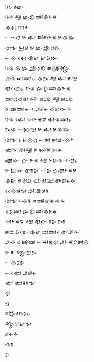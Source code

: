 <div class='block'>
<div class='line'>𒀀𒆳 𒈗</div>
<div class='line'>𒀀𒈾 𒆷 𒇽𒁷𒌁𒆠𒈨𒌍</div>
<div class='line'>𒁲𒈬 𒀀𒀀𒅆</div>
<div class='line'>𒀸 𒌀𒋼 𒃻 𒅗 𒌦𒈨𒌍 𒃻𒆠𒅔</div>
<div class='line'>𒌝𒈠 𒌨𒆪 𒃻 𒇽𒂁𒋡𒁓</div>
<div class='line'>𒀸 𒊮 𒌋𒈬 𒆠𒄿 𒄿𒊒𒁍</div>
<div class='line'>𒀀𒈾 𒊮 𒇽𒂁𒋡𒁓 𒌑𒉆𒈜</div>
<div class='line'>𒂗𒈾 𒀜𒌅𒉡 𒆠𒄿 𒆷 𒅗 𒀭𒈠</div>
<div class='line'>𒊏𒌋𒌋𒆪𒉡 𒀀𒈾 𒇽𒁷𒌁𒆠𒈨𒌍</div>
<div class='line'>𒌅𒌓𒋼𒊏 𒅇 𒁳𒁉 𒆷 𒁳𒁉</div>
<div class='line'>𒃻 𒀜𒌅𒉡 𒌋 𒂗𒆪𒉡 𒋼𒁳𒁍𒃻</div>
<div class='line'>𒀀𒈾 𒌋𒅗 𒀴𒈨𒌍𒐊 𒊕𒈾𒌅𒉡</div>
<div class='line'>𒄿𒈾 𒌀𒁴𒈠 𒃻 𒅗 𒃻𒆠𒅔</div>
<div class='line'>𒌝𒈠 𒊩 𒄩𒁲𒌓 𒀸 𒆍 𒂍𒇽𒁲𒋻</div>
<div class='line'>𒅗𒃻 𒀠𒆷 𒃻 𒁮𒃻 𒁕𒀭</div>
<div class='line'>𒁾𒁍 𒅎𒈨𒌍 𒅇 𒈨𒄩𒈾𒋾𒆪𒉡</div>
<div class='line'>𒃻 𒌨𒁍𒊏𒀀𒉌 𒀸 𒉌𒌓𒈩𒈨𒌍𒃻</div>
<div class='line'>𒆠𒄿 𒌑𒋼𒊒 𒌌𒋼𒉈𒀝𒆪𒉡𒅆</div>
<div class='line'>𒌋𒌋𒁲𒂊𒈠 𒋫𒃮𒁀𒀀</div>
<div class='line'>𒌝𒈠 𒈨𒈾𒀀 𒌑𒌁𒊏𒀭𒈾𒅆</div>
<div class='line'>𒌌𒌅 𒇽𒁷𒌁𒆠𒈨𒌍</div>
<div class='line'>𒀴𒈨𒌍𒐊 𒅇 𒊏𒅎𒀀𒉌𒅀</div>
<div class='line'>𒅖𒉺𒊒𒌋𒉌 𒆠𒄿 𒀊𒌅𒌋 𒀠𒋫𒅆</div>
<div class='line'>𒂗𒈾 𒄭𒂵𒀜 𒀸 𒊑𒂊𒋼 𒂗𒈨𒌍𒄭𒀉𒁲</div>
<div class='line'>𒃻 𒀭 𒈜𒋛𒄿</div>
<div class='line'>𒀸 𒊮𒁉</div>
<div class='line'>𒀸 𒌋𒅗 𒂗𒆪𒉡</div>
<div class='line'>𒅗 𒅗𒍝𒀀𒈠</div>
<div class='line'>𒋼</div>
<div class='line'>𒌓</div>
<div class='line'>𒅋𒋳𒉡</div>
<div class='line'>𒈜𒋛𒄿𒈠</div>
<div class='line'>𒆪𒉡𒅆</div>
<div class='line'>𒈾𒀀</div>
<div class='line'>𒊒</div>
</div>